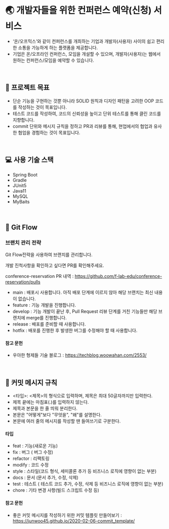 # :earth_asia: 개발자들을 위한 컨퍼런스 예약(신청) 서비스
- ‘온/오프믹스’와 같이 컨퍼런스를 개최하는 기업과 개발자(사용자) 사이의 쉽고 편리한 소통을 가능하게 하는 플랫폼을 제공합니다.
- 기업은 온/오프라인 컨퍼런스, 모임을 개설할 수 있으며, 개발자(사용자)는 웹에서 원하는 컨퍼런스/모임을 예약할 수 있습니다.

<br>
  
## :rocket: 프로젝트 목표
- 단순 기능을 구현하는 것뿐 아니라 SOLID 원칙과 디자인 패턴을 고려한 OOP 코드를 작성하는 것이 목표입니다.
- 테스트 코드를 작성하여, 코드의 신뢰성을 높이고 단위 테스트를 통해 클린 코드를 지향합니다.
- commit 단위와 메시지 규칙을 정하고 PR과 리뷰를 통해, 현업에서의 협업과 유사한 협업을 경험하는 것이 목표입니다.

<br>
    
## :computer: 사용 기술 스택
- Spring Boot
- Gradle
- JUnit5
- Java11
- MySQL
- MyBaits

<br>

## :cactus: Git Flow
### 브랜치 관리 전략

Git Flow전략을 사용하여 브랜치를 관리합니다.

개발 진척사항을 확인하고 싶다면 PR를 확인해주세요.

conference-reservation PR 내역 : https://github.com/f-lab-edu/conference-reservation/pulls

- main : 배포시 사용합니다. 아직 배포 단계에 이르지 않아 해당 브랜치는 최신 내용이 없습니다.
- feature : 기능 개발을 진행합니다. 
- develop : 기능 개발이 끝난 후, Pull Request 리뷰 단계를 거친 기능들만 해당 브랜치에 merge를 진행합니다.
- release : 배포를 준비할 때 사용합니다.
- hotfix : 배포를 진행한 후 발생한 버그를 수정해야 할 때 사용합니다.

#### 참고 문헌
- 우아한 형제들 기술 블로그 : https://techblog.woowahan.com/2553/

<br>

## :vertical_traffic_light: 커밋 메시지 규칙

- <타입>: <제목>의 형식으로 입력하며, 제목은 최대 50글자까지만 입력한다.
- 제목 끝에는 마침표(.)를 입력하지 않는다.
- 제목과 본문을 한 줄 띄워 분리한다.
- 본문은 "어떻게"보다 "무엇을", "왜"를 설명한다.
- 본문에 여러 줄의 메시지를 작성할 땐 들여쓰기로 구분한다.

#### 타입

- feat : 기능(새로운 기능)
- fix : 버그 ( 버그 수정)
- refactor : 리팩토링
- modify : 코드 수정
- style : 스타일(코드 형식, 세미콜론 추가 등 비즈니스 로직에 영향이 없는 부분)
- docs : 문서 (문서 추가, 수정, 삭제)
- test : 테스트 ( 테스트 코드 추가, 수정, 삭제 등 비즈니스 로직에 영향이 없는 부분)
- chore : 기타 변경 사항(빌드 스크립트 수정 등)

#### 참고 문헌

- 좋은 커밋 메시지를 작성하기 위한 커밋 템플릿 만들어보기
: https://junwoo45.github.io/2020-02-06-commit_template/
